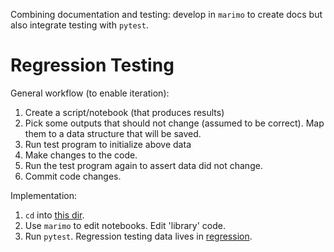 Combining documentation and testing: develop in `marimo` to create docs but also integrate testing with `pytest`.


# Regression Testing
General workflow (to enable iteration):
1. Create a script/notebook (that produces results)
2. Pick some outputs that should not change (assumed to be correct).
Map them to a data structure that will be saved.
3. Run test program to initialize above data
4. Make changes to the code.
5. Run the test program again to assert data did not change. 
6. Commit code changes.

Implementation:
1. `cd` into [this dir](.).
2. Use `marimo` to edit notebooks. Edit 'library' code.
3. Run `pytest`. Regression testing data lives in [regression](./data/regression).

